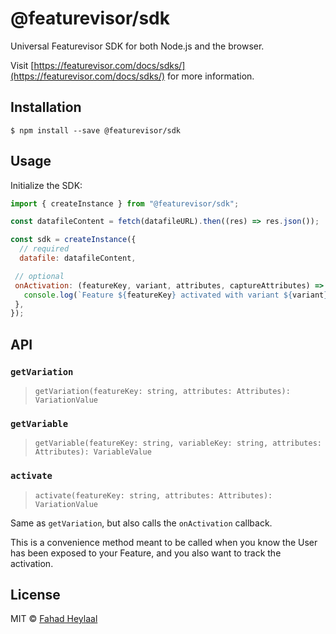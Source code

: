 # @featurevisor/sdk

Universal Featurevisor SDK for both Node.js and the browser.

Visit [https://featurevisor.com/docs/sdks/](https://featurevisor.com/docs/sdks/) for more information.

## Installation

```
$ npm install --save @featurevisor/sdk
```

## Usage

Initialize the SDK:

```js
import { createInstance } from "@featurevisor/sdk";

const datafileContent = fetch(datafileURL).then((res) => res.json());

const sdk = createInstance({
  // required
  datafile: datafileContent,

 // optional
 onActivation: (featureKey, variant, attributes, captureAttributes) => {
   console.log(`Feature ${featureKey} activated with variant ${variant}`);
 },
});
```

## API

### `getVariation`

> `getVariation(featureKey: string, attributes: Attributes): VariationValue`

### `getVariable`

> `getVariable(featureKey: string, variableKey: string, attributes: Attributes): VariableValue`

### `activate`

> `activate(featureKey: string, attributes: Attributes): VariationValue`

Same as `getVariation`, but also calls the `onActivation` callback.

This is a convenience method meant to be called when you know the User has been exposed to your Feature, and you also want to track the activation.

## License

MIT © [Fahad Heylaal](https://fahad19.com)
